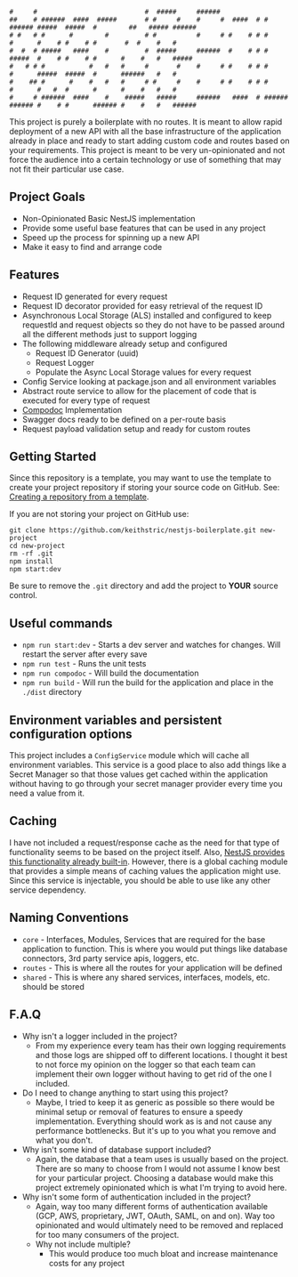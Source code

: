 ```
#     #                           #  #####     ######                                                                  
##    # ######  ####  #####       # #     #    #     #  ####  # #      ###### #####  #####  #        ##   ##### ###### 
# #   # #      #        #         # #          #     # #    # # #      #      #    # #    # #       #  #    #   #      
#  #  # #####   ####    #         #  #####     ######  #    # # #      #####  #    # #    # #      #    #   #   #####  
#   # # #           #   #   #     #       #    #     # #    # # #      #      #####  #####  #      ######   #   #      
#    ## #      #    #   #   #     # #     #    #     # #    # # #      #      #   #  #      #      #    #   #   #      
#     # ######  ####    #    #####   #####     ######   ####  # ###### ###### #    # #      ###### #    #   #   ###### 
```

This project is purely a boilerplate with no routes. It is meant to allow rapid deployment of a new API with all the base infrastructure of the application already in place and ready to start adding custom code and routes based on your requirements. This project is meant to be very un-opinionated and not force the audience into a certain technology or use of something that may not fit their particular use case.

## Project Goals

* Non-Opinionated Basic NestJS implementation
* Provide some useful base features that can be used in any project
* Speed up the process for spinning up a new API
* Make it easy to find and arrange code

## Features

* Request ID generated for every request
* Request ID decorator provided for easy retrieval of the request ID
* Asynchronous Local Storage (ALS) installed and configured to keep requestId and request objects so they do not have to be passed around all the different methods just to support logging
* The following middleware already setup and configured
  * Request ID Generator (uuid)
  * Request Logger
  * Populate the Async Local Storage values for every request
* Config Service looking at package.json and all environment variables
* Abstract route service to allow for the placement of code that is executed for every type of request
* [Compodoc](https://compodoc.app) Implementation
* Swagger docs ready to be defined on a per-route basis
* Request payload validation setup and ready for custom routes

## Getting Started

Since this repository is a template, you may want to use the template to create your project repository if storing your source code on GitHub.
See: [Creating a repository from a template](https://docs.github.com/en/free-pro-team@latest/github/creating-cloning-and-archiving-repositories/creating-a-repository-from-a-template).

If you are not storing your project on GitHub use:

```
git clone https://github.com/keithstric/nestjs-boilerplate.git new-project
cd new-project
rm -rf .git
npm install
npm start:dev
```

Be sure to remove the `.git` directory and add the project to **YOUR** source control.

## Useful commands

* `npm run start:dev` - Starts a dev server and watches for changes. Will restart the server after every save
* `npm run test` - Runs the unit tests
* `npm run compodoc` - Will build the documentation
* `npm run build` - Will run the build for the application and place in the `./dist` directory

## Environment variables and persistent configuration options

This project includes a `ConfigService` module which will cache all environment variables. This service is a good place to also add things like a Secret Manager so that those values get cached within the application without having to go through your secret manager provider every time you need a value from it.

## Caching

I have not included a request/response cache as the need for that type of functionality seems to be based on the project itself. Also, [NestJS provides this functionality already built-in](https://docs.nestjs.com/techniques/caching). However, there is a global caching module that provides a simple means of caching values the application might use. Since this service is injectable, you should be able to use like any other service dependency.

## Naming Conventions

* `core` - Interfaces, Modules, Services that are required for the base application to function. This is where you would put things like database connectors, 3rd party service apis, loggers, etc.
* `routes` - This is where all the routes for your application will be defined
* `shared` - This is where any shared services, interfaces, models, etc. should be stored

## F.A.Q

* Why isn't a logger included in the project?
  * From my experience every team has their own logging requirements and those logs are shipped off to different locations. I thought it best to not force my opinion on the logger so that each team can implement their own logger without having to get rid of the one I included.
* Do I need to change anything to start using this project?
  * Maybe, I tried to keep it as generic as possible so there would be minimal setup or removal of features to ensure a speedy implementation. Everything should work as is and not cause any performance bottlenecks. But it's up to you what you remove and what you don't.
* Why isn't some kind of database support included?
  * Again, the database that a team uses is usually based on the project. There are so many to choose from I would not assume I know best for your particular project. Choosing a database would make this project extremely opinionated which is what I'm trying to avoid here.
* Why isn't some form of authentication included in the project?
  * Again, way too many different forms of authentication available (GCP, AWS, proprietary, JWT, OAuth, SAML, on and on). Way too opinionated and would ultimately need to be removed and replaced for too many consumers of the project.
  * Why not include multiple?
    * This would produce too much bloat and increase maintenance costs for any project
